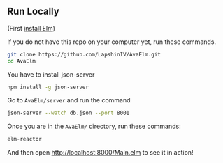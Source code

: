 ## Run Locally

(First [install Elm](http://elm-lang.org/install))

If you do not have this repo on your computer yet, run these commands.

```bash
git clone https://github.com/LapshinIV/AvaElm.git
cd AvaElm
```
You have to install json-server

```bash
npm install -g json-server
```
Go to `AvaElm/server` and run the command

```bash
json-server --watch db.json --port 8001
```

Once you are in the `AvaElm/` directory, run these commands:

```bash
elm-reactor
```

And then open [http://localhost:8000/Main.elm](http://localhost:8000/Main.elm) to see it in action!
